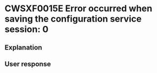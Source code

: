 # CWSXF0015E Error occurred when saving the configuration service session: 0

## Explanation

## User response